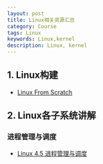 ```yaml
---
layout: post
title: Linux相关资源汇总
category: Course 
tags: Linux
keywords: Linux,kernel
description: Linux, kernel 
---
```


## 1. Linux构建
- [Linux From Scratch](http://www.linuxfromscratch.org/lfs/view/stable/)

## 2. Linux各子系统讲解

### 进程管理与调度
- [Linux 4.5 进程管理与调度](http://blog.csdn.net/gatieme/article/details/51383272)
